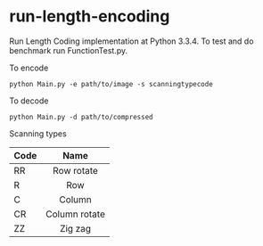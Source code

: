 run-length-encoding
===================

Run Length Coding implementation at Python 3.3.4. To test and do benchmark run FunctionTest.py.

To encode

```
python Main.py -e path/to/image -s scanningtypecode
```

To decode

```
python Main.py -d path/to/compressed
```

Scanning types

| Code        | Name           |
| ------------- |:-------------:|
| RR   | Row rotate |
| R     | Row      |
| C | Column      |
| CR | Column rotate      |
| ZZ | Zig zag      |
